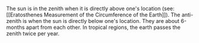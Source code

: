 The sun is in the zenith when it is directly above one's location (see: [[Eratosthenes Measurement of the Circumference of the Earth]]). The anti-zenith is when the sun is directly below one's location. They are about 6-months apart from each other. In tropical regions, the earth passes the zenith twice per year. 